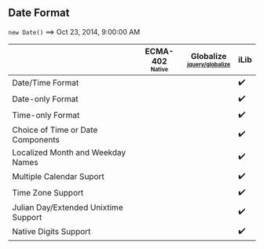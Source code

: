 ## Date Format

`new Date()` ⟹ Oct 23, 2014, 9:00:00 AM

| | ECMA-402<br><sub><sup>Native</sup></sub> | Globalize<br><sub><sup>[jquery/globalize][]</sup></sub> | iLib |
| --- | --- | --- | --- |
| Date/Time Format | | | :heavy_check_mark: |
| Date-only Format | | | :heavy_check_mark: |
| Time-only Format | | | :heavy_check_mark: |
| Choice of Time or Date Components | | | :heavy_check_mark: |
| Localized Month and Weekday Names | | | :heavy_check_mark: |
| Multiple Calendar Suport | | | :heavy_check_mark: |
| Time Zone Support | | | :heavy_check_mark: |
| Julian Day/Extended Unixtime Support | | | :heavy_check_mark: |
| Native Digits Support | | | :heavy_check_mark: |

[jquery/globalize]: https://github.com/jquery/globalize/
